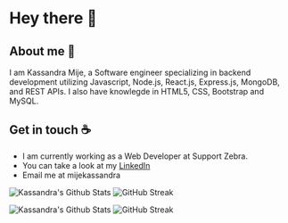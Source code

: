 # Hey there :wave:

## About me :pencil:

I am Kassandra Mije, a Software engineer specializing in backend development utilizing Javascript, Node.js, React.js, Express.js, MongoDB, and REST APIs.
I also have knowlegde in HTML5, CSS, Bootstrap and MySQL.


## Get in touch :coffee:

- I am currently working as a Web Developer at Support Zebra.
- You can take a look at my [LinkedIn](https://www.linkedin.com/in/kassandra-mije/)
- Email me at mijekassandra


![Kassandra's Github Stats](https://github-readme-stats.vercel.app/api?username=mijekassandra20&theme=aura_dark&show_icons=true) ![GitHub Streak](https://github-readme-streak-stats.herokuapp.com/?user=mijekassandra20&theme=monokai-metallian&count_private=true)

![Kassandra's Github Stats](https://github-readme-stats.vercel.app/api?username=mijekassandra20&theme=aura_dark&show_icons=true) ![GitHub Streak](https://github-readme-streak-stats.herokuapp.com/?user=mijekassandra&theme=monokai-metallian&count_private=true)
